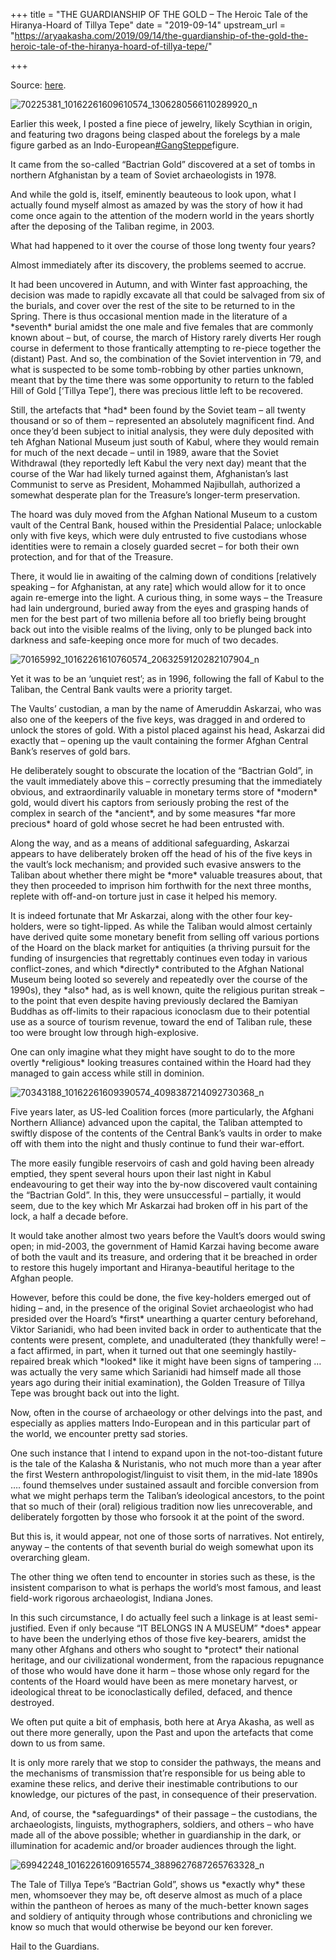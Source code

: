 +++
title = "THE GUARDIANSHIP OF THE GOLD – The Heroic Tale of the Hiranya-Hoard of Tillya Tepe"
date = "2019-09-14"
upstream_url = "https://aryaakasha.com/2019/09/14/the-guardianship-of-the-gold-the-heroic-tale-of-the-hiranya-hoard-of-tillya-tepe/"

+++

Source: [here](https://aryaakasha.com/2019/09/14/the-guardianship-of-the-gold-the-heroic-tale-of-the-hiranya-hoard-of-tillya-tepe/).

![70225381_10162261609610574_1306280566110289920_n](https://aryaakasha.files.wordpress.com/2019/09/70225381_10162261609610574_1306280566110289920_n.jpg?w=676)

Earlier this week, I posted a fine piece of jewelry, likely Scythian in origin, and featuring two dragons being clasped about the forelegs by a male figure garbed as an Indo-European[#GangSteppe](https://www.facebook.com/hashtag/gangsteppe?source=feed_text&epa=HASHTAG)figure.

It came from the so-called “Bactrian Gold” discovered at a set of tombs in northern Afghanistan by a team of Soviet archaeologists in 1978.

And while the gold is, itself, eminently beauteous to look upon, what I actually found myself almost as amazed by was the story of how it had come once again to the attention of the modern world in the years shortly after the deposing of the Taliban regime, in 2003.

What had happened to it over the course of those long twenty four years?

Almost immediately after its discovery, the problems seemed to accrue.

It had been uncovered in Autumn, and with Winter fast approaching, the decision was made to rapidly excavate all that could be salvaged from six of the burials, and cover over the rest of the site to be returned to in the Spring. There is thus occasional mention made in the literature of a \*seventh\* burial amidst the one male and five females that are commonly known about – but, of course, the march of History rarely diverts Her rough course in deferment to those frantically attempting to re-piece together the (distant) Past. And so, the combination of the Soviet intervention in ’79, and what is suspected to be some tomb-robbing by other parties unknown, meant that by the time there was some opportunity to return to the fabled Hill of Gold \[‘Tillya Tepe’\], there was precious little left to be recovered.

Still, the artefacts that \*had\* been found by the Soviet team – all twenty thousand or so of them – represented an absolutely magnificent find. And once they’d been subject to initial analysis, they were duly deposited with teh Afghan National Museum just south of Kabul, where they would remain for much of the next decade – until in 1989, aware that the Soviet Withdrawal (they reportedly left Kabul the very next day) meant that the course of the War had likely turned against them, Afghanistan’s last Communist to serve as President, Mohammed Najibullah, authorized a somewhat desperate plan for the Treasure’s longer-term preservation.

The hoard was duly moved from the Afghan National Museum to a custom vault of the Central Bank, housed within the Presidential Palace; unlockable only with five keys, which were duly entrusted to five custodians whose identities were to remain a closely guarded secret – for both their own protection, and for that of the Treasure.

There, it would lie in awaiting of the calming down of conditions \[relatively speaking – for Afghanistan, at any rate\] which would allow for it to once again re-emerge into the light. A curious thing, in some ways – the Treasure had lain underground, buried away from the eyes and grasping hands of men for the best part of two millenia before all too briefly being brought back out into the visible realms of the living, only to be plunged back into darkness and safe-keeping once more for much of two decades.

![70165992_10162261610760574_2063259120282107904_n](https://aryaakasha.files.wordpress.com/2019/09/70165992_10162261610760574_2063259120282107904_n.jpg?w=676)

Yet it was to be an ‘unquiet rest’; as in 1996, following the fall of Kabul to the Taliban, the Central Bank vaults were a priority target.

The Vaults’ custodian, a man by the name of Ameruddin Askarzai, who was also one of the keepers of the five keys, was dragged in and ordered to unlock the stores of gold. With a pistol placed against his head, Askarzai did exactly that – opening up the vault containing the former Afghan Central Bank’s reserves of gold bars.

He deliberately sought to obscurate the location of the “Bactrian Gold”, in the vault immediately above this – correctly presuming that the immediately obvious, and extraordinarily valuable in monetary terms store of \*modern\* gold, would divert his captors from seriously probing the rest of the complex in search of the \*ancient\*, and by some measures \*far more precious\* hoard of gold whose secret he had been entrusted with.

Along the way, and as a means of additional safeguarding, Askarzai appears to have deliberately broken off the head of his of the five keys in the vault’s lock mechanism; and provided such evasive answers to the Taliban about whether there might be \*more\* valuable treasures about, that they then proceeded to imprison him forthwith for the next three months, replete with off-and-on torture just in case it helped his memory.

It is indeed fortunate that Mr Askarzai, along with the other four key-holders, were so tight-lipped. As while the Taliban would almost certainly have derived quite some monetary benefit from selling off various portions of the Hoard on the black market for antiquities (a thriving pursuit for the funding of insurgencies that regrettably continues even today in various conflict-zones, and which \*directly\* contributed to the Afghan National Museum being looted so severely and repeatedly over the course of the 1990s), they \*also\* had, as is well known, quite the religious puritan streak – to the point that even despite having previously declared the Bamiyan Buddhas as off-limits to their rapacious iconoclasm due to their potential use as a source of tourism revenue, toward the end of Taliban rule, these too were brought low through high-explosive.

One can only imagine what they might have sought to do to the more overtly \*religious\* looking treasures contained within the Hoard had they managed to gain access while still in dominion.

![70343188_10162261609390574_4098387214092730368_n](https://aryaakasha.files.wordpress.com/2019/09/70343188_10162261609390574_4098387214092730368_n.jpg?w=676)

Five years later, as US-led Coalition forces (more particularly, the Afghani Northern Alliance) advanced upon the capital, the Taliban attempted to swiftly dispose of the contents of the Central Bank’s vaults in order to make off with them into the night and thusly continue to fund their war-effort.

The more easily fungible reservoirs of cash and gold having been already emptied, they spent several hours upon their last night in Kabul endeavouring to get their way into the by-now discovered vault containing the “Bactrian Gold”. In this, they were unsuccessful – partially, it would seem, due to the key which Mr Askarzai had broken off in his part of the lock, a half a decade before.

It would take another almost two years before the Vault’s doors would swing open; in mid-2003, the government of Hamid Karzai having become aware of both the vault and its treasure, and ordering that it be breached in order to restore this hugely important and Hiranya-beautiful heritage to the Afghan people.

However, before this could be done, the five key-holders emerged out of hiding – and, in the presence of the original Soviet archaeologist who had presided over the Hoard’s \*first\* unearthing a quarter century beforehand, Viktor Sarianidi, who had been invited back in order to authenticate that the contents were present, complete, and unadulterated (they thankfully were! – a fact affirmed, in part, when it turned out that one seemingly hastily-repaired break which \*looked\* like it might have been signs of tampering … was actually the very same which Sarianidi had himself made all those years ago during their initial examination), the Golden Treasure of Tillya Tepe was brought back out into the light.

Now, often in the course of archaeology or other delvings into the past, and especially as applies matters Indo-European and in this particular part of the world, we encounter pretty sad stories.

One such instance that I intend to expand upon in the not-too-distant future is the tale of the Kalasha & Nuristanis, who not much more than a year after the first Western anthropologist/linguist to visit them, in the mid-late 1890s …. found themselves under sustained assault and forcible conversion from what we might perhaps term the Taliban’s ideological ancestors, to the point that so much of their (oral) religious tradition now lies unrecoverable, and deliberately forgotten by those who forsook it at the point of the sword.

But this is, it would appear, not one of those sorts of narratives. Not entirely, anyway – the contents of that seventh burial do weigh somewhat upon its overarching gleam.

The other thing we often tend to encounter in stories such as these, is the insistent comparison to what is perhaps the world’s most famous, and least field-work rigorous archaeologist, Indiana Jones.

In this such circumstance, I do actually feel such a linkage is at least semi-justified. Even if only because “IT BELONGS IN A MUSEUM” \*does\* appear to have been the underlying ethos of those five key-bearers, amidst the many other Afghans and others who sought to \*protect\* their national heritage, and our civilizational wonderment, from the rapacious repugnance of those who would have done it harm – those whose only regard for the contents of the Hoard would have been as mere monetary harvest, or ideological threat to be iconoclastically defiled, defaced, and thence destroyed.

We often put quite a bit of emphasis, both here at Arya Akasha, as well as out there more generally, upon the Past and upon the artefacts that come down to us from same.

It is only more rarely that we stop to consider the pathways, the means and the mechanisms of transmission that’re responsible for us being able to examine these relics, and derive their inestimable contributions to our knowledge, our pictures of the past, in consequence of their preservation.

And, of course, the \*safeguardings\* of their passage – the custodians, the archaeologists, linguists, mythographers, soldiers, and others – who have made all of the above possible; whether in guardianship in the dark, or illumination for academic and/or broader audiences through the light.

![69942248_10162261609165574_3889627687265763328_n](https://aryaakasha.files.wordpress.com/2019/09/69942248_10162261609165574_3889627687265763328_n.jpg?w=676)

The Tale of Tillya Tepe’s “Bactrian Gold”, shows us \*exactly why\* these men, whomsoever they may be, oft deserve almost as much of a place within the pantheon of heroes as many of the much-better known sages and soldiery of antiquity through whose contributions and chronicling we know so much that would otherwise be beyond our ken forever.

Hail to the Guardians.